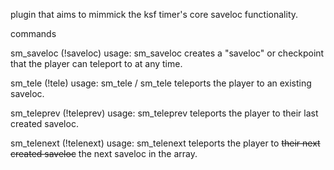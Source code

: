 plugin that aims to mimmick the ksf timer's core saveloc functionality.

commands 

sm_saveloc (!saveloc)
usage: sm_saveloc
creates a "saveloc" or checkpoint that the player can teleport to at any time.

sm_tele (!tele)
usage: sm_tele / sm_tele <number>
teleports the player to an existing saveloc.

sm_teleprev (!teleprev)
usage: sm_teleprev
teleports the player to their last created saveloc.

sm_telenext (!telenext)
usage: sm_telenext
teleports the player to ~~their next created saveloc~~ the next saveloc in the array.
